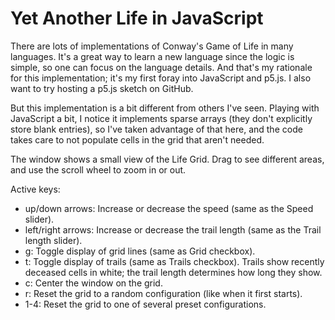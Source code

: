 # Yet Another Life in JavaScript

There are lots of implementations of Conway's Game of Life in many languages. It's a great way to learn a new language since the logic is simple, so one can focus on the language details. And that's my rationale for this implementation; it's my first foray into JavaScript and p5.js. I also want to try hosting a p5.js sketch on GitHub.

But this implementation is a bit different from others I've seen. Playing with JavaScript a bit, I notice it implements sparse arrays (they don't explicitly store blank entries), so I've taken advantage of that here, and the code takes care to not populate cells in the grid that aren't needed.

The window shows a small view of the Life Grid. Drag to see different areas, and use the scroll wheel to zoom in or out.

Active keys:
* up/down arrows: Increase or decrease the speed (same as the Speed slider).
* left/right arrows: Increase or decrease the trail length (same as the Trail length slider).
* g: Toggle display of grid lines (same as Grid checkbox).
* t: Toggle display of trails (same as Trails checkbox). Trails show recently deceased cells in white; the trail length determines how long they show.
* c: Center the window on the grid.
* r: Reset the grid to a random configuration (like when it first starts).
* 1-4: Reset the grid to one of several preset configurations.
